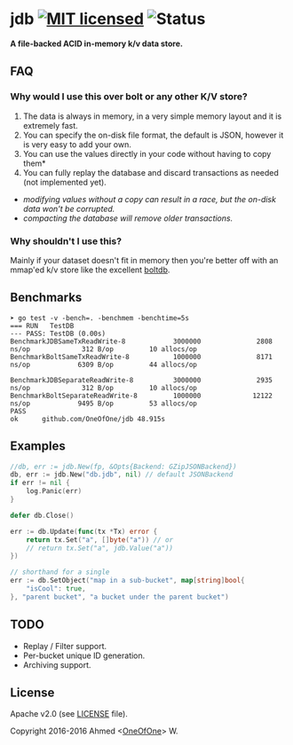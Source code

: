 # jdb [![MIT licensed](https://img.shields.io/badge/license-apache-blue.svg)](https://raw.githubusercontent.com/OneOfOne/jdb/master/LICENSE) ![Status](https://img.shields.io/badge/status-beta-red.svg)

**A file-backed ACID in-memory k/v data store.**

## FAQ

### Why would I use this over bolt or any other K/V store?

1. The data is always in memory, in a very simple memory layout and it is extremely fast.
2. You can specify the on-disk file format, the default is JSON, however
it is very easy to add your own.
3. You can use the values directly in your code without having to copy them*
4. You can fully replay the database and discard transactions as needed (not implemented yet).

* *modifying values without a copy can result in a race, but the on-disk data won't be corrupted.*
* *compacting the database will remove older transactions.*

### Why shouldn't I use this?

Mainly if your dataset doesn't fit in memory then you're better off with
an mmap'ed k/v store like the excellent [boltdb](https://github.com/boltdb/bolt).

## Benchmarks

```
➤ go test -v -bench=. -benchmem -benchtime=5s
=== RUN   TestDB
--- PASS: TestDB (0.00s)
BenchmarkJDBSameTxReadWrite-8            3000000              2808 ns/op             312 B/op         10 allocs/op
BenchmarkBoltSameTxReadWrite-8           1000000              8171 ns/op            6309 B/op         44 allocs/op

BenchmarkJDBSeparateReadWrite-8          3000000              2935 ns/op             312 B/op         10 allocs/op
BenchmarkBoltSeparateReadWrite-8         1000000             12122 ns/op            9495 B/op         53 allocs/op
PASS
ok      github.com/OneOfOne/jdb 48.915s
```

## Examples

```go
//db, err := jdb.New(fp, &Opts{Backend: GZipJSONBackend})
db, err := jdb.New("db.jdb", nil) // default JSONBackend
if err != nil {
	log.Panic(err)
}

defer db.Close()

err := db.Update(func(tx *Tx) error {
	return tx.Set("a", []byte("a")) // or
	// return tx.Set("a", jdb.Value("a"))
})

// shorthand for a single
err := db.SetObject("map in a sub-bucket", map[string]bool{
	"isCool": true,
}, "parent bucket", "a bucket under the parent bucket")
```

## TODO

* Replay / Filter support.
* Per-bucket unique ID generation.
* Archiving support.

## License

Apache v2.0 (see [LICENSE](https://raw.githubusercontent.com/OneOfOne/jdb/master/LICENSE) file).

Copyright 2016-2016 Ahmed <[OneOfOne](https://github.com/OneOfOne/)> W.
